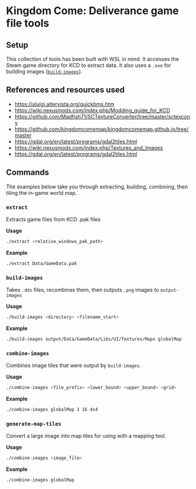 # Kingdom Come: Deliverance game file tools

## Setup

This collection of tools has been built with WSL in mind. It accesses the Steam game directory for KCD to extract data. It also uses a `.exe` for building images ([`build-images`](#build-images)).

## References and resources used

- https://aluigi.altervista.org/quickbms.htm
- https://wiki.nexusmods.com/index.php/Modding_guide_for_KCD
- https://github.com/Madfish71/SCTextureConverter/tree/master/sctexconv
- https://github.com/kingdomcomemap/kingdomcomemap.github.io/tree/master
- https://gdal.org/en/latest/programs/gdal2tiles.html
- https://wiki.nexusmods.com/index.php/Textures_and_Images
- https://gdal.org/en/latest/programs/gdal2tiles.html

## Commands

The examples below take you through extracting, building, combining, then tiling the in-game world map.

### `extract`

Extracts game files from KCD .pak files

**Usage**

```bash
./extract <relative_windows_pak_path>
```

**Example**

```bash
./extract Data/GameData.pak
```

### `build-images`

Takes `.dds` files, recombines them, then outputs `.png` images to `output-images`

**Usage**

```bash
./build-images <directory> <filename_start>
```

**Example**

```bash
./build-images output/Data/GameData/Libs/UI/Textures/Maps globalMap
```

### `combine-images`

Combines image tiles that were output by `build-images`.

**Usage**

```bash
./combine-images <file_prefix> <lower_bound> <upper_bound> <grid>
```

**Example**

```bash
./combine-images globalMap 1 16 4x4
```

### `generate-map-tiles`

Convert a large image into map tiles for using with a mapping tool.

**Usage**

```bash
./combine-images <image_file>
```

**Example**

```bash
./combine-images globalMap
```